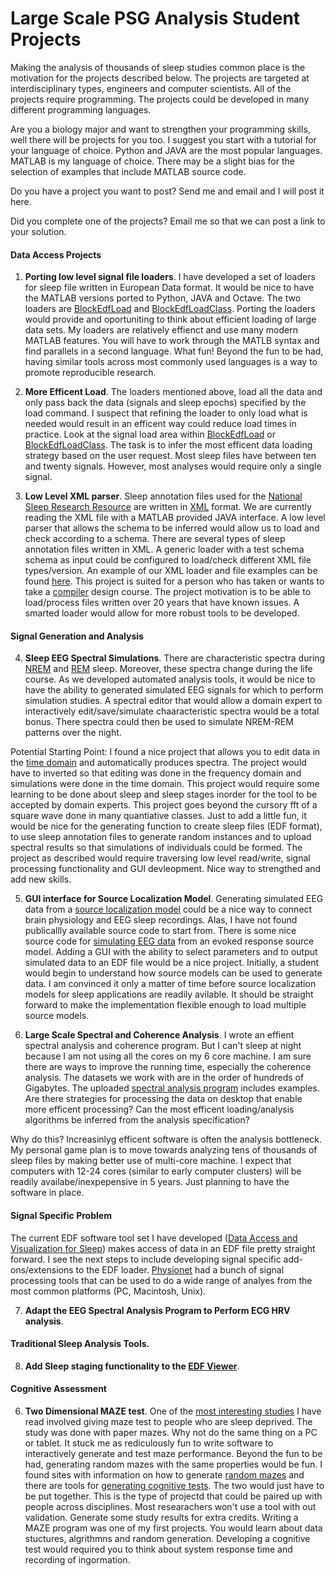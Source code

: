 Large Scale PSG Analysis Student Projects
=========================================
Making the analysis of thousands of sleep studies common place is the motivation for the projects described below. The projects are targeted at interdisciplinary types, engineers and computer scientists. All of the projects require programming. The projects could be developed in many different programming languages. 

Are you a biology major and want to strengthen your programming skills, well there will be projects for you too. I suggest you start with a tutorial for your language of choice.  Python and JAVA are the most popular languages. MATLAB is my language of choice. There may be a slight bias for the selection of examples that include MATLAB source code.

Do you have a project you want to post? Send me and email and I will post it here. 

Did you complete one of the projects? Email me so that we can post a link to your solution.


#### Data Access Projects

1. **Porting low level signal file loaders**. I have developed a set of loaders for sleep file written in European Data format. It would be nice to have the MATLAB versions ported to Python, JAVA and Octave.  The two loaders are [BlockEdfLoad](https://github.com/DennisDean/BlockEdfLoad/blob/master/README.md) and [BlockEdfLoadClass](https://github.com/DennisDean/BlockEdfLoadClass/blob/master/README.md). Porting the loaders would provide and oportuniting to think about efficient loading of large data sets. My loaders are relatively effienct and use many modern MATLAB features. You will have to work through the MATLB syntax and find parallels in a second language. What fun!  Beyond the fun to be had, having similar tools across most commonly used languages is a way to promote reproducible research.

2. **More Efficent Load**. The loaders mentioned above, load all the data and only pass back the data (signals and sleep epochs) specified by the load command. I suspect that refining the loader to only load what is needed would result in an efficent way could reduce load times in practice. Look at the signal load area within [BlockEdfLoad](https://github.com/DennisDean/BlockEdfLoad/blob/master/README.md) or [BlockEdfLoadClass](https://github.com/DennisDean/BlockEdfLoadClass/blob/master/README.md). The task is to infer the most efficent data loading strategy based on the user request. Most sleep files have between ten and twenty signals.  However, most analyses would require only a single signal.

3. **Low Level XML parser**.  Sleep annotation files used for the [National Sleep Research Resource](https://sleepdata.org/) are written in [XML](http://en.wikipedia.org/wiki/XML) format. We are currently reading the XML file with a MATLAB provided JAVA interface.  A low level parser that allows the schema to be inferred would allow us to load and check according to a schema.  There are several types of sleep annotation files written in XML.  A generic loader with a test schema schema as input could be configured to load/check different XML file types/version.  An example of our XML loader and file examples can be found [here](https://github.com/DennisDean/LoadCompumedicsAnnotationsClass). This project is suited for a person who has taken or wants to take a [compiler](http://en.wikipedia.org/wiki/Compiler) design course.  The project motivation is to be able to load/process files written over 20 years that have known issues.  A smarted loader would allow for more robust tools to be developed.

#### Signal Generation and Analysis

4. **Sleep EEG Spectral Simulations**. There are characteristic spectra during [NREM](http://en.wikipedia.org/wiki/Non-rapid_eye_movement_sleep) and [REM](http://en.wikipedia.org/wiki/Rapid_eye_movement_sleep) sleep. Moreover, these spectra change during the life course.  As we developed automated analysis tools, it would be nice to have the ability to generated simulated EEG signals for which to perform simulation studies. A spectral editor that would allow a domain expert to interactively edit/save/simulate chaaracteristic spectra would be a total bonus.  There spectra could then be used to simulate NREM-REM patterns over the night. 

Potential Starting Point: I found a nice project that allows you to edit data in the [time domain](http://www.mathworks.com/matlabcentral/fileexchange/23526-waveform-generator-gui) and automatically produces spectra.  The project would have to inverted so that editing was done in the frequency domain and simulations were done in the time domain. This project would require some learning to be done about sleep and sleep stages inorder for the tool to be accepted by domain experts. This project goes beyond the cursory fft of a square wave done in many quantiative classes. Just to add a little fun, it would be nice for the generating function to create sleep files (EDF format), to use sleep annotation files to generate random instances and to upload spectral results so that simulations of individuals could be formed. The project as described would require traversing low level read/write, signal processing functionality and GUI devleopment. Nice way to strengthed and add new skills.  

5. **GUI interface for Source Localization Model**. Generating simulated EEG data from a [source localization model](http://en.wikipedia.org/wiki/Magnetoencephalography#Source_localization) could be a nice way to connect brain physiology and EEG sleep recordings. Alas, I have not found publicallly available source code to start from.  There is some nice source code for [simulating EEG data](http://www.cs.bris.ac.uk/~rafal/phasereset/) from an evoked response source model. Adding a GUI with the ability to select parameters and to output simulated data to an EDF file would be a nice project. Initially, a student would begin to understand how source models can be used to generate data.  I am convinced it only a matter of time before source localization models for sleep applications are readily avilable. It should be straight forward to make the implementation flexible enough to load multiple source models.


6. **Large Scale Spectral and Coherence Analysis**. I wrote an effient spectral analysis and coherence program.  But I can't sleep at night because I am not using all the cores on my 6 core machine.  I am sure there are ways to improve the running time, especially the coherence analysis. The datasets we work with are in the order of hundreds of Gigabytes. The uploaded [spectral analysis program](https://github.com/DennisDean/SpectralTrainFig/blob/master/README.md) includes examples. Are there strategies for processing the data on desktop that enable more efficent processing? Can the most efficent loading/analysis algorithms be inferred from the analysis specification? 

Why do this? Increasinlyg efficent software is often the analysis bottleneck. My personal game plan is to move towards analyzing tens of thousands of sleep files by making better use of multi-core machine. I expect that computers with 12-24 cores (similar to early computer clusters) will be readily availabe/inexpepensive in 5 years. Just planning to have the software in place.

#### Signal Specific Problem
The current EDF software tool set I have developed ([Data Access and Visualization for Sleep](https://github.com/DennisDean/DAVS-Toolbox/blob/master/README.md)) makes access of data in an EDF file pretty straight forward. I see the next steps to include developing signal specific add-ons/extensions to the EDF loader. [Physionet](http://www.physionet.org/) had a bunch of signal processing tools that can be used to do a wide range of analyes from the most common platforms (PC, Macintosh, Unix). 

7. **Adapt the EEG Spectral Analysis Program to Perform ECG HRV analysis**. 

#### Traditional Sleep Analysis Tools.

8. **Add Sleep staging functionality to the [EDF Viewer](https://sleepdata.org/tools/edf-viewer)**.

#### Cognitive Assessment

6. **Two Dimensional MAZE test**.  One of the [most interesting studies](http://onlinelibrary.wiley.com/doi/10.1111/j.1365-2869.2005.00484.x/full) I have read involved giving maze test to people who are sleep deprived.  The study was done with paper mazes. Why not do the same thing on a PC or tablet. It stuck me as rediculously fun to write software to interactively generate and test maze performance. Beyond the fun to be had, generating random mazes with the same properties would be fun. I found sites with information on how to generate [random mazes](http://www.mathworks.com/matlabcentral/fileexchange/6705-maze) and there are tools for [generating cognitive tests](https://psychtoolbox.org/HomePage). The two would just have to be put together.  This is the type of projectd that could be paired up with people across disciplines.  Most researachers won't use a tool with out validation.  Generate some study results for extra credits. Writing a MAZE program was one of my first projects.  You would learn about data stuctures, algrithmns and random generation. Developing a cognitive test would required you to think about system response time and recording of ingormation.
